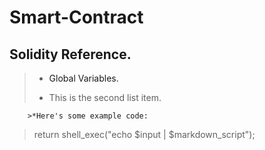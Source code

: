 # Smart-Contract
## Solidity Reference.
> 
> * <a link="https://solidity.readthedocs.io/en/v0.4.24/units-and-global-variables.html">Global Variables.</a>
>     
> * This is the second list item.
> 
        >*Here's some example code:
> 
> return shell_exec("echo $input | $markdown_script");
